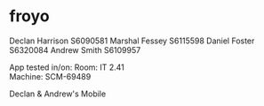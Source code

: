 # froyo

Declan Harrison S6090581
Marshal Fessey S6115598
Daniel Foster S6320084
Andrew Smith S6109957

App tested in/on:
Room: IT 2.41  
Machine: SCM-69489

Declan & Andrew's Mobile

